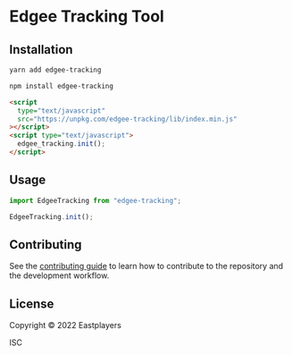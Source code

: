 # Edgee Tracking Tool

## Installation

```sh
yarn add edgee-tracking
```

```sh
npm install edgee-tracking
```

```html
<script
  type="text/javascript"
  src="https://unpkg.com/edgee-tracking/lib/index.min.js"
></script>
<script type="text/javascript">
  edgee_tracking.init();
</script>
```

## Usage

```js
import EdgeeTracking from "edgee-tracking";

EdgeeTracking.init();
```

## Contributing

See the [contributing guide](CONTRIBUTING.md) to learn how to contribute to the repository and the development workflow.

## License

Copyright © 2022 Eastplayers

ISC
